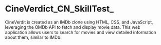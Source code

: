 # CineVerdict_CN_SkillTest_
CineVerdit is created as an IMDb clone using HTML, CSS, and JavaScript, leveraging the OMDb API to fetch and display movie data. This web application allows users to search for movies and view detailed information about them, similar to IMDb.
